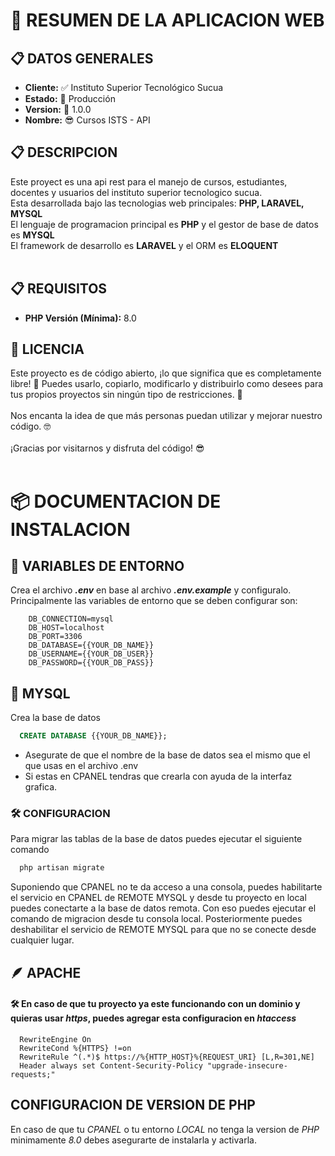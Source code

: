 # 📝 RESUMEN DE LA APLICACION WEB

## 📋 DATOS GENERALES

<ul>
    <li><b>Cliente:</b> ✅ Instituto Superior Tecnológico Sucua</li>
    <li><b>Estado:</b> 🎉 Producción</li>
    <li><b>Version:</b> 🚀 1.0.0</li>
    <li><b>Nombre:</b> 😎 Cursos ISTS - API</li>
</ul>

## 📋 DESCRIPCION

<p>
    Este proyect es una api rest para el manejo de cursos, estudiantes, docentes y usuarios del instituto superior tecnologico sucua.
    <br>
    Esta desarrollada bajo las tecnologias web principales: <b>PHP, LARAVEL, MYSQL</b>
    <br>
    El lenguaje de programacion principal es <b>PHP</b> y el gestor de base de datos es <b>MYSQL</b>
    <br>
    El framework de desarrollo es <b>LARAVEL</b> y el ORM es <b>ELOQUENT</b>
    <br><br>
</p>

## 📋 REQUISITOS

<ul>
    <li><b>PHP Versión (Mínima):</b> 8.0</li>
</ul>

## 📝 LICENCIA

<p>
    Este proyecto es de código abierto, ¡lo que significa que es completamente libre! 🙌 Puedes usarlo, copiarlo, modificarlo y distribuirlo como desees para tus propios proyectos sin ningún tipo de restricciones. 🚀
    <br><br>
    Nos encanta la idea de que más personas puedan utilizar y mejorar nuestro código. 🤓
    <br><br>
    ¡Gracias por visitarnos y disfruta del código! 😎
    <br><br>
</p>

# 📦 DOCUMENTACION DE INSTALACION

## 📄 VARIABLES DE ENTORNO

Crea el archivo <b><i>.env</i></b> en base al archivo <b><i>.env.example</i></b> y configuralo. Principalmente las variables de entorno que se deben configurar son:

```env
    DB_CONNECTION=mysql
    DB_HOST=localhost
    DB_PORT=3306
    DB_DATABASE={{YOUR_DB_NAME}}
    DB_USERNAME={{YOUR_DB_USER}}
    DB_PASSWORD={{YOUR_DB_PASS}}
```

## 🐬 MYSQL

Crea la base de datos

```sql
  CREATE DATABASE {{YOUR_DB_NAME}};
```

-   Asegurate de que el nombre de la base de datos sea el mismo que el que usas en el archivo .env
-   Si estas en CPANEL tendras que crearla con ayuda de la interfaz grafica.

### 🛠 CONFIGURACION

Para migrar las tablas de la base de datos puedes ejecutar el siguiente comando

```bash
  php artisan migrate
```

Suponiendo que CPANEL no te da acceso a una consola, puedes habilitarte el servicio en CPANEL de REMOTE MYSQL y desde tu proyecto en local puedes conectarte a la base de datos remota. Con eso puedes ejecutar el comando de migracion desde tu consola local.
Posteriormente puedes deshabilitar el servicio de REMOTE MYSQL para que no se conecte desde cualquier lugar.

## 🪶 APACHE

#### 🛠 En caso de que tu proyecto ya este funcionando con un dominio y quieras usar _https_, puedes agregar esta configuracion en _htaccess_

```htaccess
  RewriteEngine On
  RewriteCond %{HTTPS} !=on
  RewriteRule ^(.*)$ https://%{HTTP_HOST}%{REQUEST_URI} [L,R=301,NE]
  Header always set Content-Security-Policy "upgrade-insecure-requests;"
```

## CONFIGURACION DE VERSION DE PHP

En caso de que tu _CPANEL_ o tu entorno _LOCAL_ no tenga la version de _PHP_ minimamente _8.0_ debes asegurarte de instalarla y activarla.
